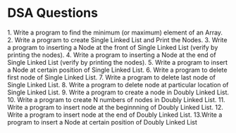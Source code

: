 # DSA Questions

<p>
1. Write a program to find the minimum (or maximum) element of an Array.
2. Write a program to create Single Linked List and Print the Nodes.
3. Write a program to inserting a Node at the front of Single Linked List (verify by printing the nodes).
4. Write a program to inserting a Node at the end of Single Linked List (verify by printing the nodes).
5. Write a program to insert a Node at certain position of Single Linked List.
6. Write a program to delete first node of Single Linked List.
7. Write a program to delete last node of Single Linked List.
8. Write a program to delete node at particular location of Single Linked List.
9. Write a program to create a node in Doubly Linked List.
10. Write a program to create N numbers of nodes in Doubly Linked List.
11. Write a program to insert node at the beginnning of Doubly Linked List.
12. Write a program to insert node at the end of Doubly Linked List.
13.Write a program to insert a Node at certain position of Doubly Linked List
</p>
